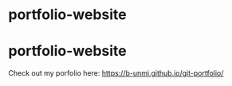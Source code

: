 # portfolio-website
# portfolio-website

Check out my porfolio here:
https://b-unmi.github.io/git-portfolio/